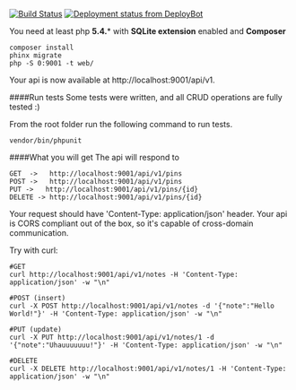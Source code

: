 [![Build Status](https://travis-ci.org/HopeHumulusLupulus/api.svg?branch=v3)](https://travis-ci.org/HopeHumulusLupulus/api) [![Deployment status from DeployBot](https://lupulocalizador.deploybot.com/badge/45290642062818/61119.svg)](http://deploybot.com)

You need at least php **5.4.*** with **SQLite extension** enabled and **Composer**
    
    composer install 
    phinx migrate
    php -S 0:9001 -t web/

Your api is now available at http://localhost:9001/api/v1.

####Run tests
Some tests were written, and all CRUD operations are fully tested :)

From the root folder run the following command to run tests.
    
    vendor/bin/phpunit 


####What you will get
The api will respond to

	GET  ->   http://localhost:9001/api/v1/pins
	POST ->   http://localhost:9001/api/v1/pins
	PUT ->   http://localhost:9001/api/v1/pins/{id}
	DELETE -> http://localhost:9001/api/v1/pins/{id}

Your request should have 'Content-Type: application/json' header.
Your api is CORS compliant out of the box, so it's capable of cross-domain communication.

Try with curl:
	
	#GET
	curl http://localhost:9001/api/v1/notes -H 'Content-Type: application/json' -w "\n"

	#POST (insert)
	curl -X POST http://localhost:9001/api/v1/notes -d '{"note":"Hello World!"}' -H 'Content-Type: application/json' -w "\n"

	#PUT (update)
	curl -X PUT http://localhost:9001/api/v1/notes/1 -d '{"note":"Uhauuuuuuu!"}' -H 'Content-Type: application/json' -w "\n"

	#DELETE
	curl -X DELETE http://localhost:9001/api/v1/notes/1 -H 'Content-Type: application/json' -w "\n"
